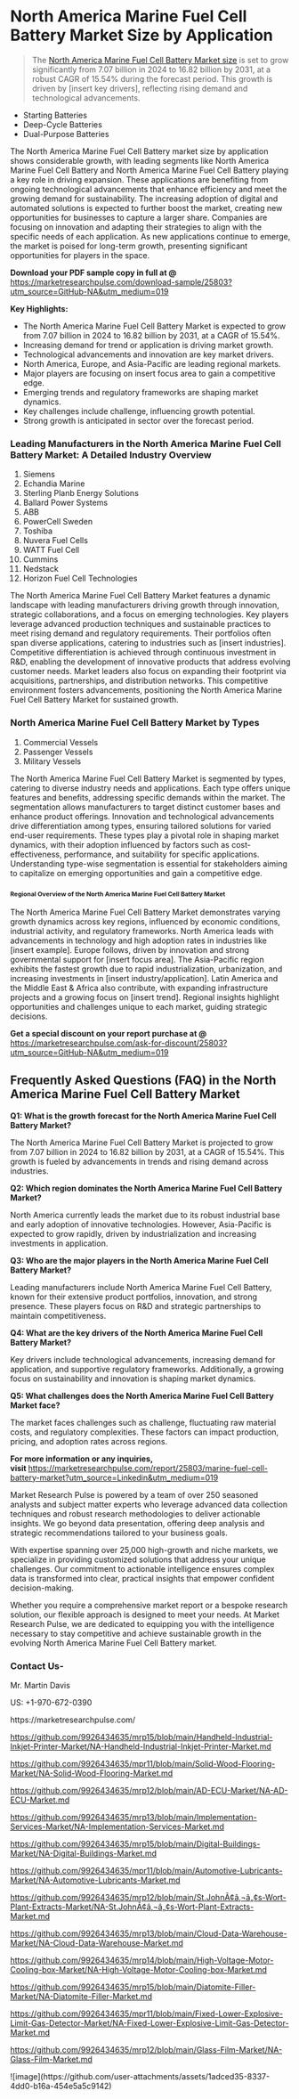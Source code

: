 <h1>North America Marine Fuel Cell Battery Market&nbsp;Size by Application</h1><blockquote><p>The <a href="https://marketresearchpulse.com/download-sample/25803?utm_source=GitHub-NA&amp;utm_medium=019">North America Marine Fuel Cell Battery Market size</a> is set to grow significantly from 7.07 billion in 2024 to 16.82 billion by 2031, at a robust CAGR of 15.54% during the forecast period. This growth is driven by [insert key drivers], reflecting rising demand and technological advancements.</p></blockquote><ul><li>Starting Batteries<li> Deep-Cycle Batteries<li> Dual-Purpose Batteries</li></ul><p>The North America Marine Fuel Cell Battery market size by application shows considerable growth, with leading segments like North America Marine Fuel Cell Battery and North America Marine Fuel Cell Battery playing a key role in driving expansion. These applications are benefiting from ongoing technological advancements that enhance efficiency and meet the growing demand for sustainability. The increasing adoption of digital and automated solutions is expected to further boost the market, creating new opportunities for businesses to capture a larger share. Companies are focusing on innovation and adapting their strategies to align with the specific needs of each application. As new applications continue to emerge, the market is poised for long-term growth, presenting significant opportunities for players in the space.</p><p><strong>Download your PDF sample copy in full at @ </strong><a href="https://marketresearchpulse.com/download-sample/25803?utm_source=GitHub-NA&amp;utm_medium=019">https://marketresearchpulse.com/download-sample/25803?utm_source=GitHub-NA&amp;utm_medium=019</a></p><p><strong>Key Highlights: </strong></p><ul><li>The North America Marine Fuel Cell Battery Market is expected to grow from 7.07 billion in 2024 to 16.82 billion by 2031, at a CAGR of 15.54%.</li><li>Increasing demand for trend or application is driving market growth.</li><li>Technological advancements and innovation are key market drivers.</li><li>North America, Europe, and Asia-Pacific are leading regional markets.</li><li>Major players are focusing on insert focus area to gain a competitive edge.</li><li>Emerging trends and regulatory frameworks are shaping market dynamics.</li><li>Key challenges include challenge, influencing growth potential.</li><li>Strong growth is anticipated in sector over the forecast period.</li></ul><h3>Leading Manufacturers in the North America Marine Fuel Cell Battery Market: A Detailed Industry Overview</h3><ol><li>Siemens</li><li>Echandia Marine</li><li>Sterling Planb Energy Solutions</li><li>Ballard Power Systems</li><li>ABB</li><li>PowerCell Sweden</li><li>Toshiba</li><li>Nuvera Fuel Cells</li><li>WATT Fuel Cell</li><li>Cummins</li><li>Nedstack</li><li>Horizon Fuel Cell Technologies</li></ol><div class="flex max-w-full flex-col flex-grow"><div class="min-h-8 text-message flex w-full flex-col items-end gap-2 whitespace-normal break-words [.text-message+&amp;]:mt-5" dir="auto" data-message-author-role="assistant" data-message-id="fd8432e4-4910-450d-b182-61b7bfb0a01f" data-message-model-slug="gpt-4o"><div class="flex w-full flex-col gap-1 empty:hidden first:pt-[3px]"><div class="markdown prose w-full break-words dark:prose-invert light"><p>The North America Marine Fuel Cell Battery Market features a dynamic landscape with leading manufacturers driving growth through innovation, strategic collaborations, and a focus on emerging technologies. Key players leverage advanced production techniques and sustainable practices to meet rising demand and regulatory requirements. Their portfolios often span diverse applications, catering to industries such as [insert industries]. Competitive differentiation is achieved through continuous investment in R&amp;D, enabling the development of innovative products that address evolving customer needs. Market leaders also focus on expanding their footprint via acquisitions, partnerships, and distribution networks. This competitive environment fosters advancements, positioning the North America Marine Fuel Cell Battery Market for sustained growth.</p></div></div></div></div><h3>North America Marine Fuel Cell Battery Market by Types</h3><ol><li>Commercial Vessels<li> Passenger Vessels<li> Military Vessels</li></ol><div class="flex max-w-full flex-col flex-grow"><div class="min-h-8 text-message flex w-full flex-col items-end gap-2 whitespace-normal break-words [.text-message+&amp;]:mt-5" dir="auto" data-message-author-role="assistant" data-message-id="084470be-0bb7-4664-bddf-5156b4f41249" data-message-model-slug="gpt-4o-mini"><div class="flex w-full flex-col gap-1 empty:hidden first:pt-[3px]"><div class="markdown prose w-full break-words dark:prose-invert light"><p>The North America Marine Fuel Cell Battery Market is segmented by types, catering to diverse industry needs and applications. Each type offers unique features and benefits, addressing specific demands within the market. The segmentation allows manufacturers to target distinct customer bases and enhance product offerings. Innovation and technological advancements drive differentiation among types, ensuring tailored solutions for varied end-user requirements. These types play a pivotal role in shaping market dynamics, with their adoption influenced by factors such as cost-effectiveness, performance, and suitability for specific applications. Understanding type-wise segmentation is essential for stakeholders aiming to capitalize on emerging opportunities and gain a competitive edge.</p></div></div></div></div><h3><span style="font-size: 11px;">Regional Overview of the North America Marine Fuel Cell Battery Market</span></h3><div class="flex max-w-full flex-col flex-grow"><div class="min-h-8 text-message flex w-full flex-col items-end gap-2 whitespace-normal break-words [.text-message+&amp;]:mt-5" dir="auto" data-message-author-role="assistant" data-message-id="e9038762-ce64-4e30-91c9-9bd413514231" data-message-model-slug="gpt-4o-mini"><div class="flex w-full flex-col gap-1 empty:hidden first:pt-[3px]"><div class="markdown prose w-full break-words dark:prose-invert light"><p>The North America Marine Fuel Cell Battery Market demonstrates varying growth dynamics across key regions, influenced by economic conditions, industrial activity, and regulatory frameworks. North America leads with advancements in technology and high adoption rates in industries like [insert example]. Europe follows, driven by innovation and strong governmental support for [insert focus area]. The Asia-Pacific region exhibits the fastest growth due to rapid industrialization, urbanization, and increasing investments in [insert industry/application]. Latin America and the Middle East &amp; Africa also contribute, with expanding infrastructure projects and a growing focus on [insert trend]. Regional insights highlight opportunities and challenges unique to each market, guiding strategic decisions.</p></div></div></div></div><p><strong>Get a special discount on your report purchase at @ </strong><a href="https://marketresearchpulse.com/ask-for-discount/25803?utm_source=GitHub-NA&amp;utm_medium=019">https://marketresearchpulse.com/ask-for-discount/25803?utm_source=GitHub-NA&amp;utm_medium=019</a></p><h2>Frequently Asked Questions (FAQ) in the North America Marine Fuel Cell Battery Market</h2><p><strong>Q1: What is the growth forecast for the North America Marine Fuel Cell Battery Market?</strong></p><p>The North America Marine Fuel Cell Battery Market is projected to grow from 7.07 billion in 2024 to 16.82 billion by 2031, at a CAGR of 15.54%. This growth is fueled by advancements in trends and rising demand across industries.</p><p><strong>Q2: Which region dominates the North America Marine Fuel Cell Battery Market?</strong></p><p>North America currently leads the market due to its robust industrial base and early adoption of innovative technologies. However, Asia-Pacific is expected to grow rapidly, driven by industrialization and increasing investments in application.</p><p><strong>Q3: Who are the major players in the North America Marine Fuel Cell Battery Market?</strong></p><p>Leading manufacturers include North America Marine Fuel Cell Battery, known for their extensive product portfolios, innovation, and strong presence. These players focus on R&amp;D and strategic partnerships to maintain competitiveness.</p><p><strong>Q4: What are the key drivers of the North America Marine Fuel Cell Battery Market?</strong></p><p>Key drivers include technological advancements, increasing demand for application, and supportive regulatory frameworks. Additionally, a growing focus on sustainability and innovation is shaping market dynamics.</p><p><strong>Q5: What challenges does the North America Marine Fuel Cell Battery Market face?</strong></p><p>The market faces challenges such as challenge, fluctuating raw material costs, and regulatory complexities. These factors can impact production, pricing, and adoption rates across regions.</p><p><strong>For more information or any inquiries, visit&nbsp;</strong><a href="https://marketresearchpulse.com/report/25803/marine-fuel-cell-battery-market?utm_source=Linkedin&utm_medium=019">https://marketresearchpulse.com/report/25803/marine-fuel-cell-battery-market?utm_source=Linkedin&utm_medium=019</a></p><p>Market Research Pulse is powered by a team of over 250 seasoned analysts and subject matter experts who leverage advanced data collection techniques and robust research methodologies to deliver actionable insights. We go beyond data presentation, offering deep analysis and strategic recommendations tailored to your business goals.</p><p>With expertise spanning over 25,000 high-growth and niche markets, we specialize in providing customized solutions that address your unique challenges. Our commitment to actionable intelligence ensures complex data is transformed into clear, practical insights that empower confident decision-making.</p><p>Whether you require a comprehensive market report or a bespoke research solution, our flexible approach is designed to meet your needs. At Market Research Pulse, we are dedicated to equipping you with the intelligence necessary to stay competitive and achieve sustainable growth in the evolving North America Marine Fuel Cell Battery market.</p><h3><strong>Contact Us-</strong></h3><p>Mr. Martin Davis</p><p>US: +1-970-672-0390</p><p>https://marketresearchpulse.com/</p><p><a href="https://github.com/9926434635/mrp15/blob/main/Handheld-Industrial-Inkjet-Printer-Market/NA-Handheld-Industrial-Inkjet-Printer-Market.md">https://github.com/9926434635/mrp15/blob/main/Handheld-Industrial-Inkjet-Printer-Market/NA-Handheld-Industrial-Inkjet-Printer-Market.md</a></p><p><a href="https://github.com/9926434635/mpr11/blob/main/Solid-Wood-Flooring-Market/NA-Solid-Wood-Flooring-Market.md">https://github.com/9926434635/mpr11/blob/main/Solid-Wood-Flooring-Market/NA-Solid-Wood-Flooring-Market.md</a></p><p><a href="https://github.com/9926434635/mrp12/blob/main/AD-ECU-Market/NA-AD-ECU-Market.md">https://github.com/9926434635/mrp12/blob/main/AD-ECU-Market/NA-AD-ECU-Market.md</a></p><p><a href="https://github.com/9926434635/mrp13/blob/main/Implementation-Services-Market/NA-Implementation-Services-Market.md">https://github.com/9926434635/mrp13/blob/main/Implementation-Services-Market/NA-Implementation-Services-Market.md</a></p><p><a href="https://github.com/9926434635/mrp15/blob/main/Digital-Buildings-Market/NA-Digital-Buildings-Market.md">https://github.com/9926434635/mrp15/blob/main/Digital-Buildings-Market/NA-Digital-Buildings-Market.md</a></p><p><a href="https://github.com/9926434635/mpr11/blob/main/Automotive-Lubricants-Market/NA-Automotive-Lubricants-Market.md">https://github.com/9926434635/mpr11/blob/main/Automotive-Lubricants-Market/NA-Automotive-Lubricants-Market.md</a></p><p><a href="https://github.com/9926434635/mrp12/blob/main/St.JohnÃ¢â‚¬â„¢s-Wort-Plant-Extracts-Market/NA-St.JohnÃ¢â‚¬â„¢s-Wort-Plant-Extracts-Market.md">https://github.com/9926434635/mrp12/blob/main/St.JohnÃ¢â‚¬â„¢s-Wort-Plant-Extracts-Market/NA-St.JohnÃ¢â‚¬â„¢s-Wort-Plant-Extracts-Market.md</a></p><p><a href="https://github.com/9926434635/mrp13/blob/main/Cloud-Data-Warehouse-Market/NA-Cloud-Data-Warehouse-Market.md">https://github.com/9926434635/mrp13/blob/main/Cloud-Data-Warehouse-Market/NA-Cloud-Data-Warehouse-Market.md</a></p><p><a href="https://github.com/9926434635/mrp14/blob/main/High-Voltage-Motor-Cooling-box-Market/NA-High-Voltage-Motor-Cooling-box-Market.md">https://github.com/9926434635/mrp14/blob/main/High-Voltage-Motor-Cooling-box-Market/NA-High-Voltage-Motor-Cooling-box-Market.md</a></p><p><a href="https://github.com/9926434635/mrp15/blob/main/Diatomite-Filler-Market/NA-Diatomite-Filler-Market.md">https://github.com/9926434635/mrp15/blob/main/Diatomite-Filler-Market/NA-Diatomite-Filler-Market.md</a></p><p><a href="https://github.com/9926434635/mpr11/blob/main/Fixed-Lower-Explosive-Limit-Gas-Detector-Market/NA-Fixed-Lower-Explosive-Limit-Gas-Detector-Market.md">https://github.com/9926434635/mpr11/blob/main/Fixed-Lower-Explosive-Limit-Gas-Detector-Market/NA-Fixed-Lower-Explosive-Limit-Gas-Detector-Market.md</a></p><p><a href="https://github.com/9926434635/mrp12/blob/main/Glass-Film-Market/NA-Glass-Film-Market.md">https://github.com/9926434635/mrp12/blob/main/Glass-Film-Market/NA-Glass-Film-Market.md</a></p>
![image](https://github.com/user-attachments/assets/1adced35-8337-4dd0-b16a-454e5a5c9142)
